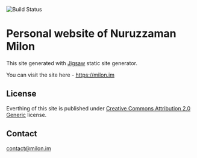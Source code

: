![Build Status](https://github.com/milon/milon.github.io/actions/workflows/build-publish.yml/badge.svg)

# Personal website of Nuruzzaman Milon

This site generated with [Jigsaw](http://jigsaw.tighten.co/) static site generator.

You can visit the site here - <https://milon.im>

## License

Everthing of this site is published under [Creative Commons Attribution 2.0 Generic](https://creativecommons.org/licenses/by/2.0/deed.en) license.

## Contact

contact@milon.im

